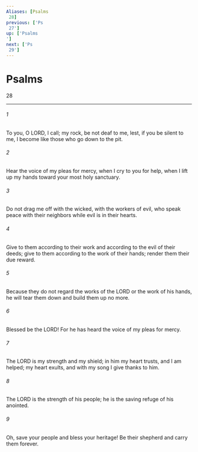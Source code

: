 ```yaml
---
Aliases: [Psalms 28]
previous: ['Ps 27']
up: ['Psalms']
next: ['Ps 29']
---
```

# Psalms 28

***
 

###### 1 
To you, O LORD, I call;  my rock, be not deaf to me,  lest, if you be silent to me,  I become like those who go down to the pit.   

###### 2 
Hear the voice of my pleas for mercy,  when I cry to you for help,  when I lift up my hands  toward your most holy sanctuary.  

###### 3 
Do not drag me off with the wicked,  with the workers of evil,  who speak peace with their neighbors  while evil is in their hearts.   

###### 4 
Give to them according to their work  and according to the evil of their deeds;  give to them according to the work of their hands;  render them their due reward.   

###### 5 
Because they do not regard the works of the LORD  or the work of his hands,  he will tear them down and build them up no more.  

###### 6 
Blessed be the LORD!  For he has heard the voice of my pleas for mercy.   

###### 7 
The LORD is my strength and my shield;  in him my heart trusts, and I am helped;  my heart exults,  and with my song I give thanks to him.  

###### 8 
The LORD is the strength of his people;  he is the saving refuge of his anointed.   

###### 9 
Oh, save your people and bless your heritage!  Be their shepherd and carry them forever.
